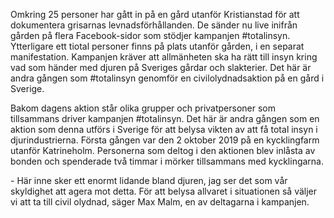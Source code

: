 Omkring 25 personer har gått in på en gård utanför Kristianstad för att dokumentera grisarnas levnadsförhållanden. De sänder nu live inifrån gården på flera Facebook-sidor som stödjer kampanjen #totalinsyn. Ytterligare ett tiotal personer finns på plats utanför gården, i en separat manifestation. Kampanjen kräver att allmänheten ska ha rätt till insyn kring vad som händer med djuren på Sveriges gårdar och slakterier. Det här är andra gången som #totalinsyn genomför en civilolydnadsaktion på en gård i Sverige.

Bakom dagens aktion står olika grupper och privatpersoner som tillsammans driver kampanjen #totalinsyn. Det här är andra gången som en aktion som denna utförs i Sverige för att belysa vikten av att få total insyn i djurindustrierna. Första gången var den 2 oktober 2019 på en kycklingfarm utanför Katrineholm. Personerna som deltog i den aktionen blev inlåsta av bonden och spenderade två timmar i mörker tillsammans med kycklingarna. 

\- Här inne sker ett enormt lidande bland djuren, jag ser det som vår skyldighet att agera mot detta. För att belysa allvaret i situationen så väljer vi att ta till civil olydnad, säger Max Malm, en av deltagarna i kampanjen.
